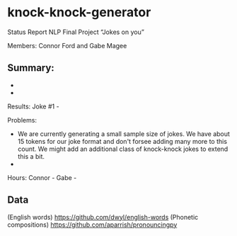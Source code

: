 # knock-knock-generator

Status Report 
NLP Final Project 
“Jokes on you”

Members: 
Connor Ford and Gabe Magee

Summary: 
-
-
-

Results: 
Joke #1 - 

Problems: 
- We are currently generating a small sample size of jokes. We have about 15 tokens for our joke format and don't forsee adding many more to this count. We might add an additional class of knock-knock jokes to extend this a bit.
-

Hours: 
Connor - 
Gabe - 





## Data 
(English words) https://github.com/dwyl/english-words
(Phonetic compositions) https://github.com/aparrish/pronouncingpy

